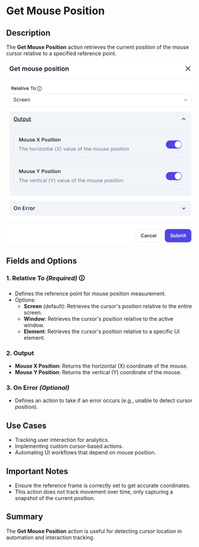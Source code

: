 # Get Mouse Position

## Description

The **Get Mouse Position** action retrieves the current position of the mouse cursor relative to a specified reference point.

![Get Mouse Position UI](get-mouse-position.png)

## Fields and Options  

### **1. Relative To** *(Required)* 🛈

- Defines the reference point for mouse position measurement.
- Options:
  - **Screen** (default): Retrieves the cursor's position relative to the entire screen.
  - **Window**: Retrieves the cursor's position relative to the active window.
  - **Element**: Retrieves the cursor's position relative to a specific UI element.

### **2. Output**

- **Mouse X Position**: Returns the horizontal (X) coordinate of the mouse.  
- **Mouse Y Position**: Returns the vertical (Y) coordinate of the mouse.  

### **3. On Error** *(Optional)*

- Defines an action to take if an error occurs (e.g., unable to detect cursor position).

## Use Cases

- Tracking user interaction for analytics.  
- Implementing custom cursor-based actions.  
- Automating UI workflows that depend on mouse position.

## Important Notes

- Ensure the reference frame is correctly set to get accurate coordinates.  
- This action does not track movement over time, only capturing a snapshot of the current position.

## Summary

The **Get Mouse Position** action is useful for detecting cursor location in automation and interaction tracking.
